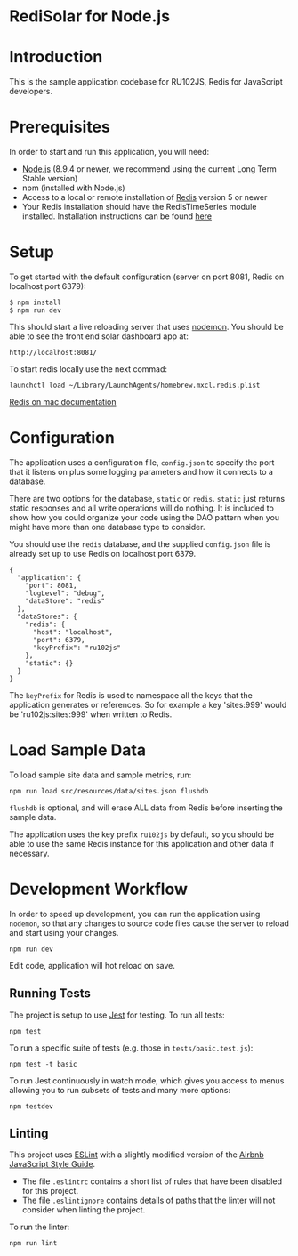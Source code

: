 # RediSolar for Node.js

# Introduction

This is the sample application codebase for RU102JS, Redis for JavaScript developers.

# Prerequisites

In order to start and run this application, you will need:

* [Node.js](https://nodejs.org/en/download/) (8.9.4 or newer, we recommend using the current Long Term Stable version)
* npm (installed with Node.js)
* Access to a local or remote installation of [Redis](https://redis.io/download) version 5 or newer
* Your Redis installation should have the RedisTimeSeries module installed.  Installation instructions can be found [here](https://oss.redislabs.com/redistimeseries/#setup)

# Setup

To get started with the default configuration (server on port 8081, Redis on localhost port 6379):

```
$ npm install
$ npm run dev
```

This should start a live reloading server that uses [nodemon](https://www.npmjs.com/package/nodemon).  You should be able to see the front end solar dashboard app at: 

```
http://localhost:8081/
```

To start redis locally use the next commad:
```
launchctl load ~/Library/LaunchAgents/homebrew.mxcl.redis.plist
```

[Redis on mac documentation](https://medium.com/@petehouston/install-and-config-redis-on-mac-os-x-via-homebrew-eb8df9a4f298)

# Configuration 

The application uses a configuration file, `config.json` to specify the port that it listens 
on plus some logging parameters and how it connects to a database.

There are two options for the database, `static` or `redis`.  `static` just returns static 
responses and all write operations will do nothing.  It is included to show how you could 
organize your code using the DAO pattern when you might have more than one database type 
to consider.

You should use the `redis` database, and the supplied `config.json` file is already set up 
to use Redis on localhost port 6379.

```
{
  "application": {
    "port": 8081,
    "logLevel": "debug",
    "dataStore": "redis"
  },
  "dataStores": {
    "redis": {
      "host": "localhost",
      "port": 6379,
      "keyPrefix": "ru102js"
    },
    "static": {}
  }
}
```

The `keyPrefix` for Redis is used to namespace all the keys that the application generates or 
references.  So for example a key 'sites:999' would be 'ru102js:sites:999' when written to Redis.

# Load Sample Data

To load sample site data and sample metrics, run:

```
npm run load src/resources/data/sites.json flushdb
```

`flushdb` is optional, and will erase ALL data from Redis before inserting the sample data.

The application uses the key prefix `ru102js` by default, so you should be able to use the 
same Redis instance for this application and other data if necessary.

# Development Workflow

In order to speed up development, you can run the application using `nodemon`, so that any 
changes to source code files cause the server to reload and start using your changes.

```
npm run dev
```

Edit code, application will hot reload on save.

## Running Tests

The project is setup to use [Jest](https://jestjs.io/en/) for testing.  To run all tests:

```
npm test
```

To run a specific suite of tests (e.g. those in `tests/basic.test.js`):

```
npm test -t basic
```

To run Jest continuously in watch mode, which gives you access to menus allowing you to run 
subsets of tests and many more options:

```
npm testdev
```

## Linting

This project uses [ESLint](https://eslint.org/) with a slightly modified version of the 
[Airbnb JavaScript Style Guide](https://github.com/airbnb/javascript).

* The file `.eslintrc` contains a short list of rules that have been disabled for this project.
* The file `.eslintignore` contains details of paths that the linter will not consider when 
linting the project.

To run the linter:

```
npm run lint
```
